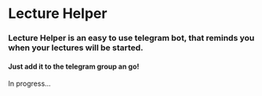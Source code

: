 # Lecture Helper
### **Lecture Helper** is an easy to use telegram bot, that reminds you when your lectures will be started.

#### Just add it to the telegram group an go!

In progress...
